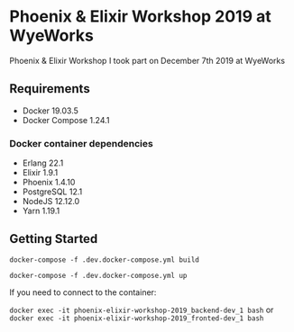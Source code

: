 # Phoenix & Elixir Workshop 2019 at WyeWorks

Phoenix & Elixir Workshop I took part on December 7th 2019 at WyeWorks

## Requirements

- Docker 19.03.5
- Docker Compose 1.24.1

### Docker container dependencies

- Erlang 22.1
- Elixir 1.9.1
- Phoenix 1.4.10
- PostgreSQL 12.1
- NodeJS 12.12.0
- Yarn 1.19.1

## Getting Started

```docker-compose -f .dev.docker-compose.yml build```

```docker-compose -f .dev.docker-compose.yml up```

If you need to connect to the container:

```docker exec -it phoenix-elixir-workshop-2019_backend-dev_1 bash```
or
```docker exec -it phoenix-elixir-workshop-2019_fronted-dev_1 bash```
